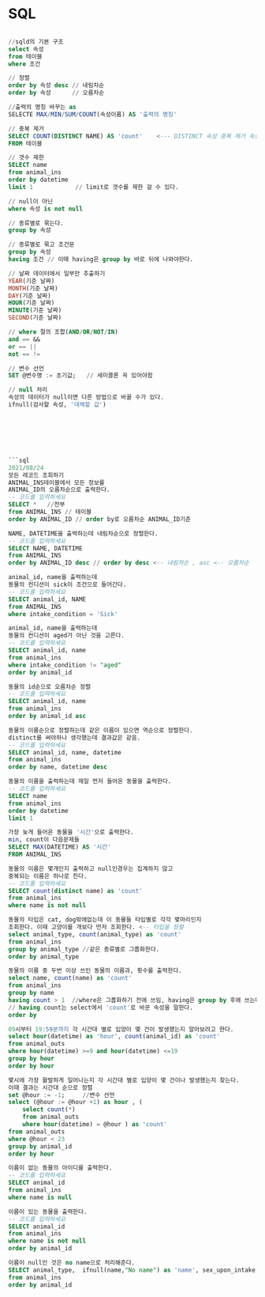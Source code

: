 # SQL
```sql

//sqld의 기본 구조
select 속성
from 테이블       
where 조건           

// 정렬 
order by 속성 desc // 내림차순
order by 속성      // 오름차순

//출력의 명칭 바꾸는 as
SELECTE MAX/MIN/SUM/COUNT(속성이름) AS '출력의 명칭'

// 중복 제거
SELECT COUNT(DISTINCT NAME) AS 'count'    <--- DISTINCT 속성 중복 제거 속성 앞에 붙어야한다.
FROM 테이블

// 갯수 제한
SELECT name 
from animal_ins
order by datetime
limit 1            // limit로 갯수를 제한 걸 수 있다.

// null이 아닌
where 속성 is not null

// 종류별로 묶는다.
group by 속성

// 종류별로 묶고 조건문
group by 속성
having 조건 // 이때 having은 group by 바로 뒤에 나와야한다.

// 날짜 데이터에서 일부만 추출하기
YEAR(기준 날짜)
MONTH(기준 날짜)
DAY(기준 날짜)
HOUR(기준 날짜)
MINUTE(기준 날짜)
SECOND(기준 날짜)

// where 절의 조합(AND/OR/NOT/IN)
and == &&
or == ||
not == !=

// 변수 선언
SET @변수명 := 초기값;   // 세미콜론 꼭 있어야함

// null 처리
속성의 데이터가 null이면 다른 방법으로 바꿀 수가 있다.
ifnull(검사할 속성, '대체할 값')







```sql
2021/08/24
모든 레코드 조회하기
ANIMAL_INS테이블에서 모든 정보를
ANIMAL_ID의 오름차순으로 출력한다.
-- 코드를 입력하세요
SELECT *   //전부
from ANIMAL_INS // 테이블
order by ANIMAL_ID // order by로 오름차순 ANIMAL_ID기준
```
```sql
NAME, DATETIME을 출력하는데 내림차순으로 정렬한다.
-- 코드를 입력하세요
SELECT NAME, DATETIME
from ANIMAL_INS
order by ANIMAL_ID desc // order by desc <-- 내림차순 , asc <-- 오름차순
```
```sql
animal_id, name을 출력하는데
동물의 컨디션이 sick이 조건으로 들어간다.
-- 코드를 입력하세요
SELECT animal_id, NAME
from ANIMAL_INS
where intake_condition = 'Sick'
```
```sql
animal_id, name을 출력하는데
동물의 컨디션이 aged가 아닌 것을 고른다.
-- 코드를 입력하세요
SELECT animal_id, name
from animal_ins
where intake_condition != "aged"
order by animal_id
```
```sql
동물의 id순으로 오름차순 정렬 
-- 코드를 입력하세요
SELECT animal_id, name
from animal_ins
order by animal_id asc
```
```sql
동물의 이름순으로 정렬하는데 같은 이름이 있으면 역순으로 정렬한다.
distinct를 써야하나 생각했는데 결과값은 같음.
-- 코드를 입력하세요
SELECT animal_id, name, datetime
from animal_ins
order by name, datetime desc
```
```sql
동물의 이름을 출력하는데 제일 먼저 들어온 동물을 출력한다.
-- 코드를 입력하세요
SELECT name 
from animal_ins
order by datetime
limit 1
```
```sql
가장 늦게 들어온 동물을 '시간'으로 출력한다.
min, count이 다음문제들 
SELECT MAX(DATETIME) AS '시간'
FROM ANIMAL_INS
```
```sql
동물의 이름은 몇개인지 출력하고 null인경우는 집계하지 않고
중복되는 이름은 하나로 친다.
-- 코드를 입력하세요
SELECT count(distinct name) as 'count'
from animal_ins
where name is not null
```
```sql
동물의 타입은 cat, dog밖에없는데 이 동물들 타입별로 각각 몇마리인지
조회한다. 이때 고양이를 개보다 먼저 조회한다. <-- 타입을 정렬
select animal_type, count(animal_type) as 'count'
from animal_ins
group by animal_type //같은 종류별로 그룹화한다.
order by animal_type
```
```sql
동물의 이름 중 두번 이상 쓰인 동물의 이름과, 횟수를 출력한다.
select name, count(name) as 'count'
from animal_ins
group by name
having count > 1  //where은 그룹화하기 전에 쓰임, having은 group by 후에 쓰는데
// having count는 select에서 'count'로 바꾼 속성을 말한다.
order by
```
```sql
09시부터 19:59분까지 각 시간대 별로 입양이 몇 건이 발생했는지 알아보려고 한다.
select hour(datetime) as 'hour', count(animal_id) as 'count'
from animal_outs
where hour(datetime) >=9 and hour(datetime) <=19 
group by hour
order by hour
```
```sql
몇시에 가장 활발하게 일어나는지 각 시간대 별로 입양이 몇 건이나 발생했는지 찾는다.
이때 결과는 시간대 순으로 정렬
set @hour := -1;     //변수 선언
select (@hour := @hour +1) as hour , (
    select count(*)
    from animal_outs
    where hour(datetime) = @hour ) as 'count'
from animal_outs
where @hour < 23
group by animal_id
order by hour
```
```sql
이름이 없는 동물의 아이디를 출력한다.
-- 코드를 입력하세요
SELECT animal_id
from animal_ins
where name is null
```
```sql
이름이 있는 동물을 출력한다.
-- 코드를 입력하세요
SELECT animal_id
from animal_ins
where name is not null
order by animal_id
```
```sql
이름이 null인 것은 no name으로 처리해준다.
SELECT animal_type,  ifnull(name,"No name") as 'name', sex_upon_intake
from animal_ins
order by animal_id
```
